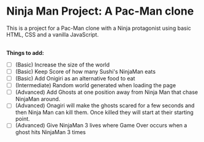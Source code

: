 # Ninja Man Project: A Pac-Man clone
This is a project for a Pac-Man clone with a Ninja protagonist using basic HTML, CSS and a vanilla JavaScript.

<br /> **Things to add:**
- [ ] (Basic) Increase the size of the world
- [ ] (Basic) Keep Score of how many Sushi's NinjaMan eats
- [ ] (Basic) Add Onigiri as an alternative food to eat 
- [ ] (Intermediate) Random world generated when loading the page
- [ ] (Advanced) Add Ghosts at one position away from Ninja Man that chase NinjaMan around.
- [ ] (Advanced) Onagiri will make the ghosts scared for a few seconds and then Ninja Man can kill them. Once killed they will start at their starting point.
- [ ] (Advanced) Give NinjaMan 3 lives where Game Over occurs when a ghost hits NinjaMan 3 times
